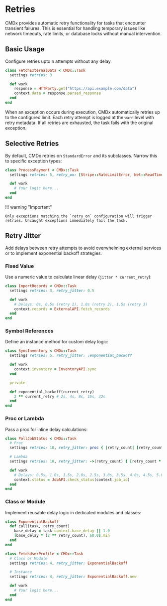 # Retries

CMDx provides automatic retry functionality for tasks that encounter transient failures. This is essential for handling temporary issues like network timeouts, rate limits, or database locks without manual intervention.

## Basic Usage

Configure retries upto n attempts without any delay.

```ruby
class FetchExternalData < CMDx::Task
  settings retries: 3

  def work
    response = HTTParty.get("https://api.example.com/data")
    context.data = response.parsed_response
  end
end
```

When an exception occurs during execution, CMDx automatically retries up to the configured limit. Each retry attempt is logged at the `warn` level with retry metadata. If all retries are exhausted, the task fails with the original exception.

## Selective Retries

By default, CMDx retries on `StandardError` and its subclasses. Narrow this to specific exception types:

```ruby
class ProcessPayment < CMDx::Task
  settings retries: 5, retry_on: [Stripe::RateLimitError, Net::ReadTimeout]

  def work
    # Your logic here...
  end
end
```

!!! warning "Important"

    Only exceptions matching the `retry_on` configuration will trigger retries. Uncaught exceptions immediately fail the task.

## Retry Jitter

Add delays between retry attempts to avoid overwhelming external services or to implement exponential backoff strategies.

### Fixed Value

Use a numeric value to calculate linear delay (`jitter * current_retry`):

```ruby
class ImportRecords < CMDx::Task
  settings retries: 3, retry_jitter: 0.5

  def work
    # Delays: 0s, 0.5s (retry 1), 1.0s (retry 2), 1.5s (retry 3)
    context.records = ExternalAPI.fetch_records
  end
end
```

### Symbol References

Define an instance method for custom delay logic:

```ruby
class SyncInventory < CMDx::Task
  settings retries: 5, retry_jitter: :exponential_backoff

  def work
    context.inventory = InventoryAPI.sync
  end

  private

  def exponential_backoff(current_retry)
    2 ** current_retry # 2s, 4s, 8s, 16s, 32s
  end
end
```

### Proc or Lambda

Pass a proc for inline delay calculations:

```ruby
class PollJobStatus < CMDx::Task
  # Proc
  settings retries: 10, retry_jitter: proc { |retry_count| [retry_count * 0.5, 5.0].min }

  # Lambda
  settings retries: 10, retry_jitter: ->(retry_count) { [retry_count * 0.5, 5.0].min }

  def work
    # Delays: 0.5s, 1.0s, 1.5s, 2.0s, 2.5s, 3.0s, 3.5s, 4.0s, 4.5s, 5.0s (capped)
    context.status = JobAPI.check_status(context.job_id)
  end
end
```

### Class or Module

Implement reusable delay logic in dedicated modules and classes:

```ruby
class ExponentialBackoff
  def call(task, retry_count)
    base_delay = task.context.base_delay || 1.0
    [base_delay * (2 ** retry_count), 60.0].min
  end
end

class FetchUserProfile < CMDx::Task
  # Class or Module
  settings retries: 4, retry_jitter: ExponentialBackoff

  # Instance
  settings retries: 4, retry_jitter: ExponentialBackoff.new

  def work
    # Your logic here...
  end
end
```
